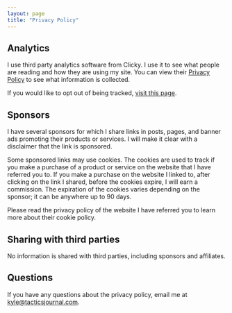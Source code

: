 ```yaml
---
layout: page
title: "Privacy Policy"
---
```


## Analytics

I use third party analytics software from Clicky. I use it to see what people are reading and how they are using my site. You can view their [Privacy Policy](https://clicky.com/terms/privacy) to see what information is collected.

If you would like to opt out of being tracked, [visit this page](https://clicky.com/optout).

## Sponsors

I have several sponsors for which I share links in posts, pages, and banner ads promoting their products or services. I will make it clear with a disclaimer that the link is sponsored.

Some sponsored links may use cookies. The cookies are used to track if you make a purchase of a product or service on the website that I have referred you to. If you make a purchase on the website I linked to, after clicking on the link I shared, before the cookies expire, I will earn a commission. The expiration of the cookies varies depending on the sponsor; it can be anywhere up to 90 days.

Please read the privacy policy of the website I have referred you to learn more about their cookie policy.

## Sharing with third parties 

No information is shared with third parties, including sponsors and affiliates.

## Questions 

If you have any questions about the privacy policy, email me at <a href="mailto:kyle@tacticsjournal.com">kyle@tacticsjournal.com</a>.